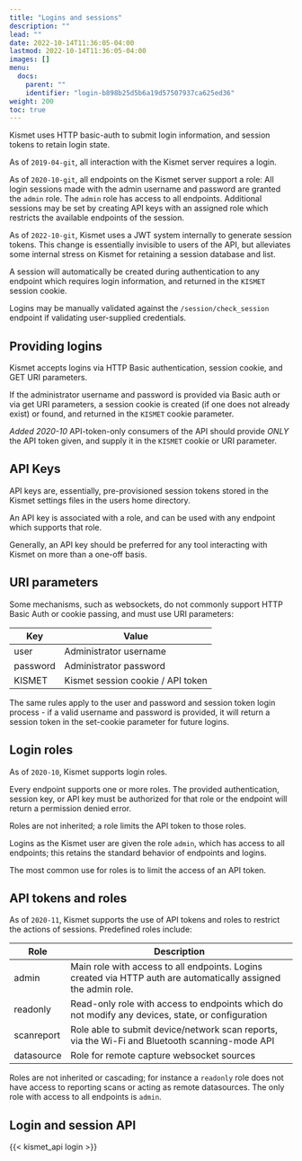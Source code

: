 ```yaml
---
title: "Logins and sessions"
description: ""
lead: ""
date: 2022-10-14T11:36:05-04:00
lastmod: 2022-10-14T11:36:05-04:00
images: []
menu:
  docs:
    parent: ""
    identifier: "login-b898b25d5b6a19d57507937ca625ed36"
weight: 200 
toc: true
---
```


Kismet uses HTTP basic-auth to submit login information, and session tokens to retain login state.  

As of `2019-04-git`, all interaction with the Kismet server requires a login.

As of `2020-10-git`, all endpoints on the Kismet server support a role:  All login sessions made with the admin username and password are granted the `admin` role.  The `admin` role has access to all endpoints.  Additional sessions may be set by creating API keys with an assigned role which restricts the available endpoints of the session.

As of `2022-10-git`, Kismet uses a JWT system internally to generate session tokens.  This change is essentially invisible to users of the API, but alleviates some internal stress on Kismet for retaining a session database and list.

A session will automatically be created during authentication to any endpoint which requires login information, and returned in the `KISMET` session cookie.

Logins may be manually validated against the `/session/check_session` endpoint if validating user-supplied credentials.

## Providing logins

Kismet accepts logins via HTTP Basic authentication, session cookie, and GET URI parameters.

If the administrator username and password is provided via Basic auth or via get URI parameters, a session cookie is created (if one does not already exist) or found, and returned in the `KISMET` cookie parameter.

*Added 2020-10* API-token-only consumers of the API should provide *ONLY* the API token given, and supply it in the `KISMET` cookie or URI parameter.

## API Keys 

API keys are, essentially, pre-provisioned session tokens stored in the Kismet settings files in the users home directory.  

An API key is associated with a role, and can be used with any endpoint which supports that role.

Generally, an API key should be preferred for any tool interacting with Kismet on more than a one-off basis.

## URI parameters

Some mechanisms, such as websockets, do not commonly support HTTP Basic Auth or cookie passing, and must use URI parameters:

| Key      | Value                             |
| ---      | -----                             |
| user     | Administrator username            |
| password | Administrator password            |
| KISMET   | Kismet session cookie / API token |

The same rules apply to the user and password and session token login process - if a valid username and password is provided, it will return a session token in the set-cookie parameter for future logins.

## Login roles

As of `2020-10`, Kismet supports login roles. 

Every endpoint supports one or more roles.  The provided authentication, session key, or API key must be authorized for that role or the endpoint will return a permission denied error.

Roles are not inherited; a role limits the API token to those roles.

Logins as the Kismet user are given the role `admin`, which has access to all endpoints; this retains the standard behavior of endpoints and logins. 

The most common use for roles is to limit the access of an API token.

## API tokens and roles

As of `2020-11`, Kismet supports the use of API tokens and roles to restrict the actions of sessions.  Predefined roles include:

| Role       | Description                                                                                                      |
| ----       | -----------                                                                                                      |
| admin      | Main role with access to all endpoints.  Logins created via HTTP auth are automatically assigned the admin role. |
| readonly   | Read-only role with access to endpoints which do not modify any devices, state, or configuration                 |
| scanreport | Role able to submit device/network scan reports, via the Wi-Fi and Bluetooth scanning-mode API                   |
| datasource | Role for remote capture websocket sources                                                                        |

Roles are not inherited or cascading; for instance a `readonly` role does not have access to reporting scans or acting as remote datasources.  The only role with access to all endpoints is `admin`.

## Login and session API

{{< kismet_api login >}}
